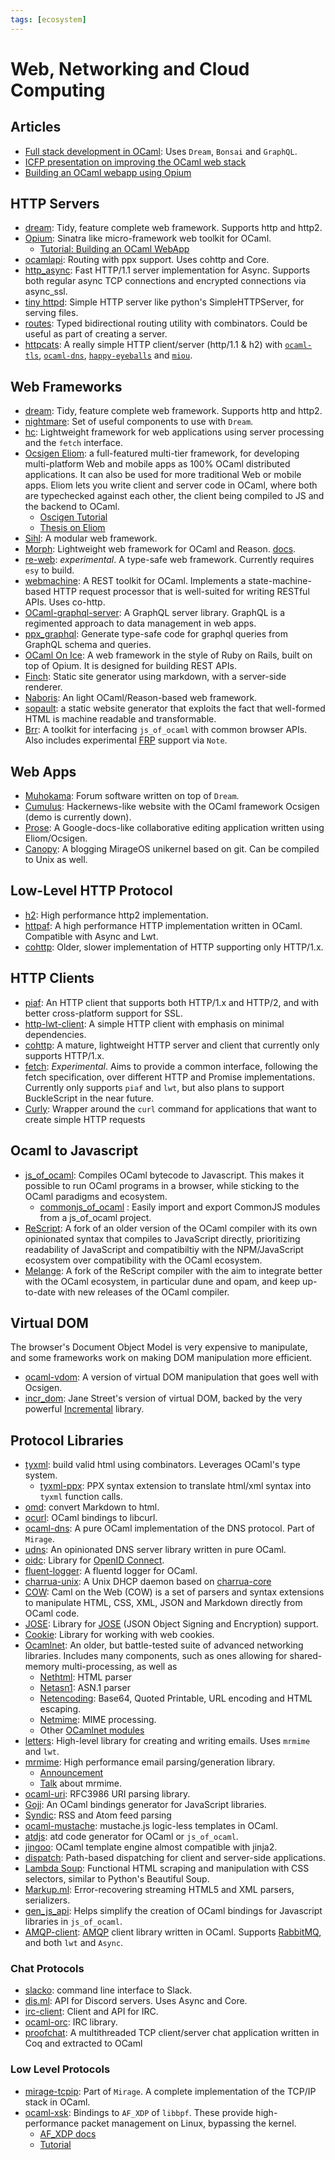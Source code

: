 ```yaml
---
tags: [ecosystem]
---
```


# Web, Networking and Cloud Computing

## Articles

* [Full stack development in OCaml](https://ceramichacker.com/blog/26-1x-full-stack-webdev-in-ocaml-intro):
  Uses `Dream`, `Bonsai` and `GraphQL`.
* [ICFP presentation on improving the OCaml web stack](https://www.youtube.com/watch?v=tTqqu4xh4UY&t=1156s)
* [Building an OCaml webapp using Opium](https://shonfeder.gitlab.io/ocaml_webapp/)

## HTTP Servers

* [dream](https://github.com/aantron/dream):
Tidy, feature complete web framework. Supports http and http2.
* [Opium](https://github.com/rgrinberg/opium):
Sinatra like micro-framework web toolkit for OCaml.
    * [Tutorial: Building an OCaml WebApp](https://shonfeder.gitlab.io/ocaml_webapp/)
* [ocamlapi](https://github.com/nosman/Ocamlapi):
Routing with ppx support. Uses cohttp and Core.
* [http_async](https://github.com/anuragsoni/http_async):
Fast HTTP/1.1 server implementation for Async.
Supports both regular async TCP connections and encrypted connections via async_ssl.
* [tiny httpd](https://github.com/c-cube/tiny_httpd):
Simple HTTP server like python's SimpleHTTPServer, for serving files.
* [routes](https://github.com/anuragsoni/routes):
Typed bidirectional routing utility with combinators.
Could be useful as part of creating a server.
* [httpcats](https://github.com/robur-coop/httpcats):
A really simple HTTP client/server (http/1.1 & h2) with [`ocaml-tls`](https://github.com/mirleft/ocaml-tls),
[`ocaml-dns`](https://github.com/mirage/ocaml-dns), [`happy-eyeballs`](https://github.com/robur-coop/happy-eyeballs)
and [`miou`](https://github.com/robur-coop/miou).

## Web Frameworks

* [dream](https://github.com/aantron/dream):
Tidy, feature complete web framework. Supports http and http2.
* [nightmare](https://github.com/funkywork/nightmare):
Set of useful components to use with `Dream`.
* [hc](https://erratique.ch/software/hc):
Lightweight framework for web applications using server processing and the `fetch` interface.
* [Ocsigen Eliom](http://ocsigen.org/eliom/): a full-featured multi-tier framework,
for developing multi-platform Web and mobile apps as 100% OCaml distributed applications.
It can also be used for more traditional Web or mobile apps.
Eliom lets you write client and server code in OCaml, where both are typechecked against
each other, the client being compiled to JS and the backend to OCaml.
  * [Oscigen Tutorial](https://ocsigen.org/eliom/latest/manual/clientserver-applications)
  * [Thesis on Eliom](https://www.irif.fr/~gradanne/papers/phdthesis.pdf)
* [Sihl](https://github.com/oxidizing/sihl):
A modular web framework.
* [Morph](https://github.com/reason-native-web/morph):
Lightweight web framework for OCaml and Reason. [docs](https://reason-native-web.github.io/morph/).
* [re-web](https://github.com/yawaramin/re-web):
*experimental*.
A type-safe web framework.
Currently requires `esy` to build.
* [webmachine](https://github.com/inhabitedtype/ocaml-webmachine):
A REST toolkit for OCaml.
Implements a state-machine-based HTTP request processor that is well-suited for writing RESTful APIs.
Uses co-http.
* [OCaml-graphql-server](https://github.com/andreas/ocaml-graphql-server):
A GraphQL server library. GraphQL is a regimented approach to data management in web apps.
* [ppx_graphql](https://github.com/andreas/ppx_graphql):
Generate type-safe code for graphql queries from GraphQL schema and queries.
* [OCaml On Ice](https://github.com/roddyyaga/ocoi):
A web framework in the style of Ruby on Rails, built on top of Opium. It is designed for building REST APIs.
* [Finch](https://github.com/roddyyaga/finch):
Static site generator using markdown, with a server-side renderer.
* [Naboris](https://github.com/shawn-mcginty/naboris):
An light OCaml/Reason-based web framework.
* [sopault](https://soupault.app/): a static website generator that exploits the fact that well-formed HTML is machine readable and transformable.
* [Brr](https://github.com/dbuenzli/brr):
A toolkit for interfacing `js_of_ocaml` with common browser APIs.
Also includes experimental [FRP](frp.md) support via `Note`.

## Web Apps

* [Muhokama](https://github.com/xvw/muhokama):
Forum software written on top of `Dream`.
* [Cumulus](https://github.com/Cumulus/Cumulus):
Hackernews-like website with the OCaml framework Ocsigen (demo is currently down).
* [Prose](https://gitlab.com/adrien-n/prose/):
A Google-docs-like collaborative editing application written using Eliom/Ocsigen.
* [Canopy](https://github.com/Engil/Canopy):
A blogging MirageOS unikernel based on git.
Can be compiled to Unix as well.

## Low-Level HTTP Protocol

* [h2](https://github.com/anmonteiro/ocaml-h2):
High performance http2 implementation.
* [httpaf](https://github.com/inhabitedtype/httpaf):
A high performance HTTP implementation written in OCaml. Compatible with Async and Lwt.
* [cohttp](https://github.com/mirage/ocaml-cohttp):
Older, slower implementation of HTTP supporting only HTTP/1.x.

## HTTP Clients

* [piaf](https://github.com/anmonteiro/piaf):
An HTTP client that supports both HTTP/1.x and HTTP/2, and with better cross-platform support for SSL.
* [http-lwt-client](https://github.com/roburio/http-lwt-client):
A simple HTTP client with emphasis on minimal dependencies.
* [cohttp](https://github.com/mirage/ocaml-cohttp):
A mature, lightweight HTTP server and client that currently only supports HTTP/1.x.
* [fetch](https://github.com/lessp/fetch):
*Experimental*.
Aims to provide a common interface, following the fetch specification,
over different HTTP and Promise implementations. Currently only supports `piaf` and `lwt`,
but also plans to support BuckleScript in the near future.
* [Curly](https://github.com/rgrinberg/curly): Wrapper around the `curl` command for applications that want to create simple HTTP requests

## Ocaml to Javascript

* [js_of_ocaml](http://ocsigen.org/js_of_ocaml):
Compiles OCaml bytecode to Javascript.
This makes it possible to run OCaml programs in a browser, while sticking to the OCaml paradigms and ecosystem.
  * [commonjs_of_ocaml](https://github.com/AngryLawyer/commonjs_of_ocaml) : Easily import and export CommonJS modules from a js_of_ocaml project.
* [ReScript](https://rescript-lang.org/):
A fork of an older version of the OCaml compiler with its own opinionated syntax that compiles to JavaScript directly,
prioritizing readability of JavaScript and compatibiltiy with the NPM/JavaScript ecosystem over compatibility with the OCaml ecosystem.
* [Melange](https://github.com/melange-re/melange):
A fork of the ReScript compiler with the aim to integrate better with the OCaml ecosystem, in particular dune and opam,
and keep up-to-date with new releases of the OCaml compiler.

## Virtual DOM

The browser's Document Object Model is very expensive to manipulate,
and some frameworks work on making DOM manipulation more efficient.

* [ocaml-vdom](https://github.com/LexiFi/ocaml-vdom):
A version of virtual DOM manipulation that goes well with Ocsigen.
* [incr_dom](https://github.com/janestreet/incr_dom):
Jane Street's version of virtual DOM,
backed by the very powerful [Incremental](https://github.com/janestreet/incremental) library.

## Protocol Libraries

* [tyxml](http://ocsigen.org/tyxml):
build valid html using combinators.
Leverages OCaml's type system.
  * [tyxml-ppx](https://ocsigen.org/tyxml/4.3.0/manual/ppx):
  PPX syntax extension to translate html/xml syntax into `tyxml` function calls.
* [omd](https://github.com/ocaml/omd):
convert Markdown to html.
* [ocurl](https://github.com/ygrek/ocurl):
OCaml bindings to libcurl.
* [ocaml-dns](https://github.com/mirage/ocaml-dns):
A pure OCaml implementation of the DNS protocol. Part of `Mirage`.
* [udns](https://github.com/roburio/udns):
An opinionated DNS server library written in pure OCaml.
* [oidc](https://github.com/ulrikstrid/ocaml-oidc):
Library for [OpenID Connect](https://openid.net/connect/faq/).
* [fluent-logger](https://github.com/fluent/fluent-logger-ocaml):
A fluentd logger for OCaml.
* [charrua-unix](https://github.com/haesbaert/charrua-unix):
A Unix DHCP daemon based on [charrua-core](https://github.com/haesbaert/charrua-core)
* [COW](https://github.com/mirage/ocaml-cow):
Caml on the Web (COW) is a set of parsers and syntax extensions to manipulate
HTML, CSS, XML, JSON and Markdown directly from OCaml code.
* [JOSE](https://github.com/ulrikstrid/reason-jose):
Library for [JOSE](https://jose.readthedocs.io/en/latest/) (JSON Object Signing and Encryption) support.
* [Cookie](https://github.com/ulrikstrid/ocaml-cookie):
Library for working with web cookies.
* [Ocamlnet](http://projects.camlcity.org/projects/ocamlnet.html):
An older, but battle-tested suite of advanced networking libraries.
Includes many components, such as ones allowing for shared-memory multi-processing,
as well as
  * [Nethtml](http://projects.camlcity.org/projects/dl/ocamlnet-4.0.4/doc/html-main/Nethtml.html):
  HTML parser
  * [Netasn1](http://projects.camlcity.org/projects/dl/ocamlnet-4.0.4/doc/html-main/Netasn1.html):
  ASN.1 parser
  * [Netencoding](http://projects.camlcity.org/projects/dl/ocamlnet-4.0.4/doc/html-main/Netencoding.html):
  Base64, Quoted Printable, URL encoding and HTML escaping.
  * [Netmime](http://projects.camlcity.org/projects/dl/ocamlnet-4.0.4/doc/html-main/Netmime.html):
  MIME processing.
  * Other [OCamlnet modules](http://projects.camlcity.org/projects/dl/ocamlnet-4.0.4/doc/html-main/index.html)
* [letters](https://github.com/oxidizing/letters):
High-level library for creating and writing emails. Uses `mrmime` and `lwt`.
* [mrmime](https://github.com/mirage/mrmime):
  High performance email parsing/generation library.
  * [Announcement](https://discuss.ocaml.org/t/ann-first-release-of-mrmime-parser-and-generator-of-emails/4436)
  * [Talk](https://www.youtube.com/watch?v=kQkRsNEo25k) about mrmime.
* [ocaml-uri](https://github.com/mirage/ocaml-uri):
RFC3986 URI parsing library.
* [Goji](https://github.com/klakplok/goji):
An OCaml bindings generator for JavaScript libraries.
* [Syndic](https://github.com/Cumulus/Syndic):
RSS and Atom feed parsing
* [ocaml-mustache](https://github.com/rgrinberg/ocaml-mustache):
mustache.js logic-less templates in OCaml.
* [atdjs](https://github.com/barko/atdjs):
atd code generator for OCaml or `js_of_ocaml`.
* [jingoo](https://github.com/tategakibunko/jingoo):
OCaml template engine almost compatible with jinja2.
* [dispatch](https://github.com/inhabitedtype/ocaml-dispatch):
Path-based dispatching for client and server-side applications.
* [Lambda Soup](https://github.com/aantron/lambda-soup):
Functional HTML scraping and manipulation with CSS selectors, similar to Python's Beautiful Soup.
* [Markup.ml](https://github.com/aantron/markup.ml):
Error-recovering streaming HTML5 and XML parsers, serializers.
* [gen_js_api](https://github.com/LexiFi/gen_js_api):
Helps simplify the creation of OCaml bindings for Javascript libraries in `js_of_ocaml`.
* [AMQP-client](https://github.com/andersfugmann/amqp-client):
[AMQP](https://en.wikipedia.org/wiki/Advanced_Message_Queuing_Protocol) client library written in OCaml.
Supports [RabbitMQ](https://www.rabbitmq.com/),
and both `lwt` and `Async`.

### Chat Protocols

* [slacko](https://github.com/Leonidas-from-XIV/slacko):
command line interface to Slack.
* [dis.ml](https://gitlab.com/Mishio595/disml):
API for Discord servers. Uses Async and Core.
* [irc-client](https://github.com/johnelse/ocaml-irc-client):
Client and API for IRC.
* [ocaml-orc](https://github.com/pymander/ocaml-irc):
IRC library.
* [proofchat](https://github.com/CharlesAverill/proofchat):
A multithreaded TCP client/server chat application written in Coq and extracted to OCaml

### Low Level Protocols

* [mirage-tcpip](https://github.com/mirage/mirage-tcpip):
Part of `Mirage`.
A complete implementation of the TCP/IP stack in OCaml.
* [ocaml-xsk](https://github.com/suttonshire/ocaml-xsk):
Bindings to `AF_XDP` of `libbpf`.
These provide high-performance packet management on Linux, bypassing the kernel.
    * [AF_XDP docs](https://github.com/torvalds/linux/blob/master/Documentation/networking/af_xdp.rst)
    * [Tutorial](https://github.com/xdp-project/xdp-tutorial/tree/master/advanced03-AF_XDP)
